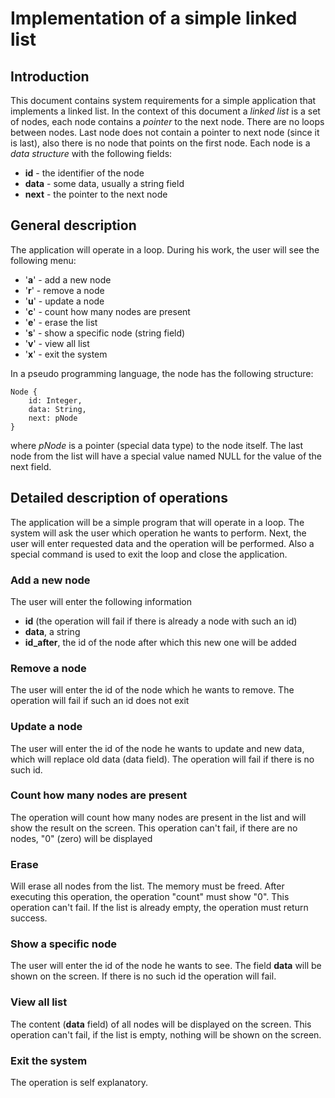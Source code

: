 # Implementation of a simple linked list

## Introduction

This document contains system requirements for a simple application that implements a linked list. 
In the context of this document a *linked list* is a set of nodes, each node contains a *pointer* to the next node.
There are no loops between nodes. Last node does not contain a pointer to next node (since it is last), also
there is no node that points on the first node. Each node is a *data structure* with the following fields:

- **id** - the identifier of the node
- **data** - some data, usually a string field
- **next** - the pointer to the next node

## General description

The application will operate in a loop. During his work, the user will see the following menu:

- '**a**' - add a new node
- '**r**' - remove a node
- '**u**' - update a node
- '**c**' - count how many nodes are present
- '**e**' - erase the list
- '**s**' - show a specific node (string field)
- '**v**' - view all list
- '**x**' - exit the system

In a pseudo programming language, the node has the following structure:

```
Node {
    id: Integer,
    data: String,
    next: pNode
}
```
where *pNode* is a pointer (special data type) to the node itself. The last node from the list 
will have a special value named NULL for the value of the next field.

## Detailed description of operations

The application will be a simple program that will operate in a loop. 
The system will ask the user which operation he wants to perform. 
Next, the user will enter requested data and the operation will be performed. Also a special command is used to exit the loop and close the application.

### Add a new node

The user will enter the following information

- **id** (the operation will fail if there is already a node with such an id)
- **data**, a string
- **id_after**, the id of the node after which this new one will be added

### Remove a node

The user will enter the id of the node which he wants to remove. The operation will fail if 
such an id does not exit

### Update a node

The user will enter the id of the node he wants to update and new data, which will replace old
data (data field). The operation will fail if there is no such id.

### Count how many nodes are present

The operation will count how many nodes are present in the list and will show the result on the screen. This operation can't fail, if there are no nodes, "0" (zero) will be displayed

### Erase

Will erase all nodes from the list. The memory must be freed. After executing this operation, the operation "count" must show "0". This operation can't fail. If the list is already empty,
the operation must return success.

### Show a specific node

The user will enter the id of the node he wants to see. The field **data** will be shown on the screen. If there is no such id the operation will fail.

### View all list

The content (**data** field) of all nodes will be displayed on the screen. This operation can't fail, if the list is empty, nothing will be shown on the screen.

### Exit the system

The operation is self explanatory.